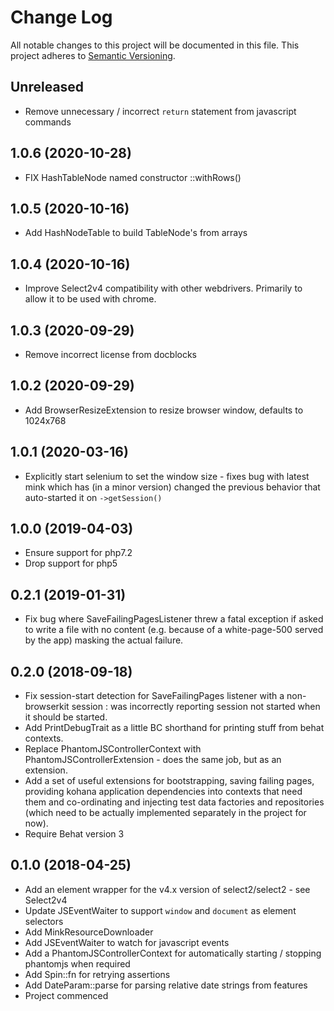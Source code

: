 # Change Log
All notable changes to this project will be documented in this file.
This project adheres to [Semantic Versioning](http://semver.org/).

## Unreleased

* Remove unnecessary / incorrect `return` statement from javascript commands

## 1.0.6 (2020-10-28)

* FIX HashTableNode named constructor ::withRows()

## 1.0.5 (2020-10-16)

* Add HashNodeTable to build TableNode's from arrays

## 1.0.4 (2020-10-16)

* Improve Select2v4 compatibility with other webdrivers. Primarily to allow it to be used with chrome.

## 1.0.3 (2020-09-29)

* Remove incorrect license from docblocks

## 1.0.2 (2020-09-29)

* Add BrowserResizeExtension to resize browser window, defaults to 1024x768

## 1.0.1 (2020-03-16)

* Explicitly start selenium to set the window size - fixes bug with latest mink which has
  (in a minor version) changed the previous behavior that auto-started it on
  `->getSession()`

## 1.0.0 (2019-04-03)

* Ensure support for php7.2
* Drop support for php5

## 0.2.1 (2019-01-31)

* Fix bug where SaveFailingPagesListener threw a fatal exception if asked to write a
  file with no content (e.g. because of a white-page-500 served by the app) masking the
  actual failure.

## 0.2.0 (2018-09-18)

* Fix session-start detection for SaveFailingPages listener with a non-browserkit 
  session : was incorrectly reporting session not started when it should be started.
* Add PrintDebugTrait as a little BC shorthand for printing stuff from behat 
  contexts.
* Replace PhantomJSControllerContext with PhantomJSControllerExtension - does
  the same job, but as an extension.
* Add a set of useful extensions for bootstrapping, saving failing pages,
  providing kohana application dependencies into contexts that need them and 
  co-ordinating and injecting test data factories and repositories (which need
  to be actually implemented separately in the project for now). 
* Require Behat version 3

## 0.1.0 (2018-04-25)

* Add an element wrapper for the v4.x version of select2/select2 - see Select2v4
* Update JSEventWaiter to support `window` and `document` as element selectors
* Add MinkResourceDownloader
* Add JSEventWaiter to watch for javascript events
* Add a PhantomJSControllerContext for automatically starting / stopping phantomjs when required
* Add Spin::fn for retrying assertions
* Add DateParam::parse for parsing relative date strings from features
* Project commenced
